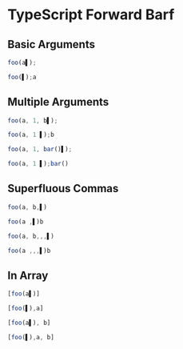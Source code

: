 # TypeScript Forward Barf
## Basic Arguments
```typescript
foo(a▌);
```
```typescript
foo(▌);a
```

## Multiple Arguments
```typescript
foo(a, 1, b▌);
```
```typescript
foo(a, 1 ▌);b
```

```typescript
foo(a, 1, bar()▌);
```
```typescript
foo(a, 1 ▌);bar()
```

## Superfluous Commas
```typescript
foo(a, b,▌)
```
```typescript
foo(a ,▌)b
```

```typescript
foo(a, b,,,▌)
```
```typescript
foo(a ,,,▌)b
```

## In Array
```typescript
[foo(a▌)]
```
```typescript
[foo(▌),a]
```

```typescript
[foo(a▌), b]
```
```typescript
[foo(▌),a, b]
```